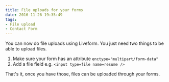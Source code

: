 ```yaml
---
title: File uploads for your forms
date: 2016-11-26 19:35:49
tags:
- File upload
- Contact Form
---
```


You can now do file uploads using Liveform. You just need two things to be able
to upload files.

 1. Make sure your form has an attribute `enctype="multipart/form-data"`
 2. Add a file field e.g. `<input type=file name=resume />`

That's it, once you have those, files can be uploaded through your forms.
